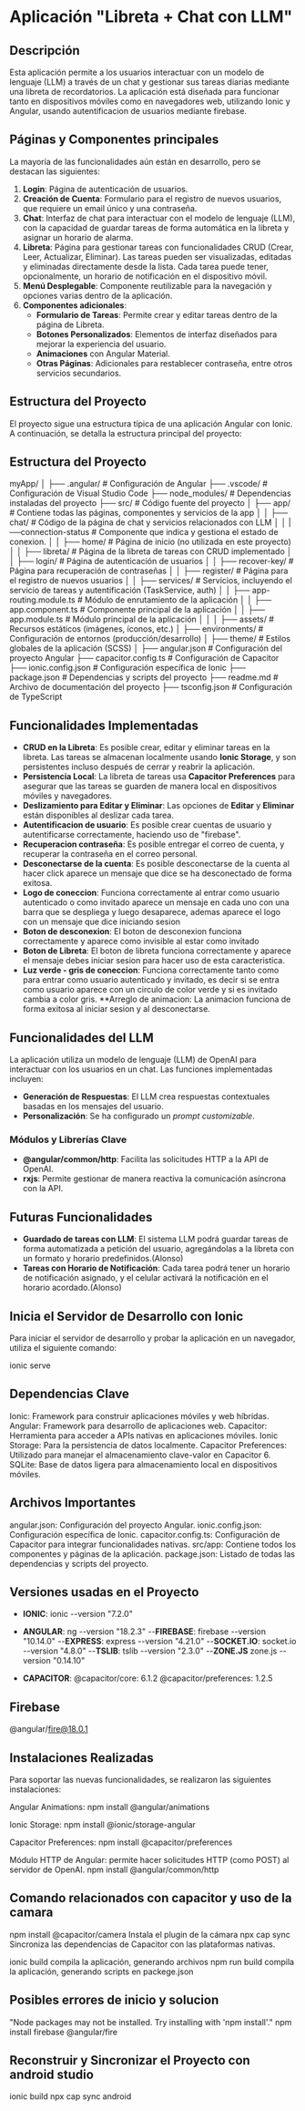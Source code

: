 # Aplicación "Libreta + Chat con LLM"

## Descripción
Esta aplicación permite a los usuarios interactuar con un modelo de lenguaje (LLM) a través de un chat y gestionar sus tareas diarias mediante una libreta de recordatorios. La aplicación está diseñada para funcionar tanto en dispositivos móviles como en navegadores web, utilizando Ionic y Angular, usando autentificacion de usuarios mediante firebase.


## Páginas y Componentes principales
La mayoría de las funcionalidades aún están en desarrollo, pero se destacan las siguientes:
1. **Login**: Página de autenticación de usuarios.
2. **Creación de Cuenta**: Formulario para el registro de nuevos usuarios, que requiere un email único y una contraseña.
3. **Chat**: Interfaz de chat para interactuar con el modelo de lenguaje (LLM), con la capacidad de guardar tareas de forma automática en la libreta y asignar un horario de alarma.
4. **Libreta**: Página para gestionar tareas con funcionalidades CRUD (Crear, Leer, Actualizar, Eliminar). Las tareas pueden ser visualizadas, editadas y eliminadas directamente desde la lista. Cada tarea puede tener, opcionalmente, un horario de notificación en el dispositivo móvil.
5. **Menú Desplegable**: Componente reutilizable para la navegación y opciones varias dentro de la aplicación.
6. **Componentes adicionales**:
   - **Formulario de Tareas**: Permite crear y editar tareas dentro de la página de Libreta.
   - **Botones Personalizados**: Elementos de interfaz diseñados para mejorar la experiencia del usuario.
   - **Animaciones** con Angular Material.
   - **Otras Páginas**: Adicionales para restablecer contraseña, entre otros servicios secundarios.



## Estructura del Proyecto
El proyecto sigue una estructura típica de una aplicación Angular con Ionic. A continuación, se detalla la estructura principal del proyecto:
## Estructura del Proyecto

myApp/
│
├── .angular/                # Configuración de Angular
├── .vscode/                 # Configuración de Visual Studio Code
├── node_modules/            # Dependencias instaladas del proyecto
├── src/                     # Código fuente del proyecto
│   ├── app/                 # Contiene todas las páginas, componentes y servicios de la app
│   │   ├── chat/            # Código de la página de chat y servicios relacionados con LLM
│   │   |──connection-status # Componente que indica y gestiona el estado de conexion.
│   │   ├── home/            # Página de inicio (no utilizada en este proyecto)
│   │   ├── libreta/         # Página de la libreta de tareas con CRUD implementado
│   │   ├── login/           # Página de autenticación de usuarios
│   │   ├── recover-key/     # Página para recuperación de contraseñas
│   │   ├── register/        # Página para el registro de nuevos usuarios
│   │   ├── services/        # Servicios, incluyendo el servicio de tareas y autentificación (TaskService, auth)
│   │   ├── app-routing.module.ts  # Módulo de enrutamiento de la aplicación
│   │   ├── app.component.ts       # Componente principal de la aplicación
│   │   ├── app.module.ts          # Módulo principal de la aplicación
│   │
│   ├── assets/              # Recursos estáticos (imágenes, íconos, etc.)
│   ├── environments/        # Configuración de entornos (producción/desarrollo)
│   ├── theme/               # Estilos globales de la aplicación (SCSS)
│
├── angular.json             # Configuración del proyecto Angular
├── capacitor.config.ts      # Configuración de Capacitor
├── ionic.config.json        # Configuración específica de Ionic
├── package.json             # Dependencias y scripts del proyecto
├── readme.md                # Archivo de documentación del proyecto
├── tsconfig.json            # Configuración de TypeScript


## Funcionalidades Implementadas
- **CRUD en la Libreta**: Es posible crear, editar y eliminar tareas en la libreta. Las tareas se almacenan localmente usando **Ionic Storage**, y son persistentes incluso después de cerrar y reabrir la aplicación.
- **Persistencia Local**: La libreta de tareas usa **Capacitor Preferences** para asegurar que las tareas se guarden de manera local en dispositivos móviles y navegadores.
- **Deslizamiento para Editar y Eliminar**: Las opciones de **Editar** y **Eliminar** están disponibles al deslizar cada tarea.
- **Autentificacion de usuario**: Es posible crear cuentas de usuario y autentificarse correctamente, haciendo uso de "firebase".
- **Recuperacion contraseña**: Es posible entregar el correo de cuenta, y recuperar la contraseña en el correo personal.
- **Desconectarse de la cuenta**: Es posible desconectarse de la cuenta al hacer click aparece un mensaje que dice se ha desconectado de forma exitosa.
- **Logo de coneccion**: Funciona correctamente al entrar como usuario autenticado o como invitado aparece un mensaje en cada uno con una barra que se despliega y luego desaparece, ademas aparece el logo con un mensaje que dice iniciando sesion
- **Boton de desconexion**: El boton de desconexion funciona correctamente y aparece como invisible al estar como invitado
- **Boton de Libreta**: El boton de libreta funciona correctamente y aparece el mensaje debes iniciar sesion para hacer uso de esta caracteristica.
- **Luz verde - gris de coneccion**: Funciona correctamente tanto como para entrar como usuario autenticado y invitado, es decir si se entra como usuario aparece con un circulo de color verde y si es invitado cambia a color gris.
**Arreglo de animacion: La animacion funciona de forma exitosa al iniciar sesion y al desconectarse.


## Funcionalidades del LLM
La aplicación utiliza un modelo de lenguaje (LLM) de OpenAI para interactuar con los usuarios en un chat. Las funciones implementadas incluyen:
- **Generación de Respuestas**: El LLM crea respuestas contextuales basadas en los mensajes del usuario.
- **Personalización**: Se ha configurado un *prompt customizable*.


### Módulos y Librerías Clave

- **@angular/common/http**: Facilita las solicitudes HTTP a la API de OpenAI.
- **rxjs**: Permite gestionar de manera reactiva la comunicación asíncrona con la API.


## Futuras Funcionalidades
- **Guardado de tareas con LLM**: El sistema LLM podrá guardar tareas de forma automatizada a petición del usuario, agregándolas a la libreta con un formato y horario predefinidos.(Alonso)
- **Tareas con Horario de Notificación**: Cada tarea podrá tener un horario de notificación asignado, y el celular activará la notificación en el horario acordado.(Alonso)



## Inicia el Servidor de Desarrollo con Ionic
Para iniciar el servidor de desarrollo y probar la aplicación en un navegador, utiliza el siguiente comando:

ionic serve


## Dependencias Clave
Ionic: Framework para construir aplicaciones móviles y web híbridas.
Angular: Framework para desarrollo de aplicaciones web.
Capacitor: Herramienta para acceder a APIs nativas en aplicaciones móviles.
Ionic Storage: Para la persistencia de datos localmente.
Capacitor Preferences: Utilizado para manejar el almacenamiento clave-valor en Capacitor 6.
SQLite: Base de datos ligera para almacenamiento local en dispositivos móviles.

## Archivos Importantes
angular.json: Configuración del proyecto Angular.
ionic.config.json: Configuración específica de Ionic.
capacitor.config.ts: Configuración de Capacitor para integrar funcionalidades nativas.
src/app: Contiene todos los componentes y páginas de la aplicación.
package.json: Listado de todas las dependencias y scripts del proyecto.

## Versiones usadas en el Proyecto
- **IONIC**: ionic --version "7.2.0"
- **ANGULAR**: ng --version "18.2.3"
--**FIREBASE**: firebase --version "10.14.0"
--**EXPRESS**: express --version "4.21.0"
--**SOCKET.IO**: socket.io --version "4.8.0"
--**TSLIB**: tslib --version "2.3.0"
--**ZONE.JS** zone.js --version "0.14.10"

- **CAPACITOR**:
   @capacitor/core: 6.1.2
   @capacitor/preferences: 1.2.5

## Firebase
   @angular/fire@18.0.1

## Instalaciones Realizadas
Para soportar las nuevas funcionalidades, se realizaron las siguientes instalaciones:

Angular Animations:
npm install @angular/animations

Ionic Storage:
npm install @ionic/storage-angular

Capacitor Preferences:
npm install @capacitor/preferences

Módulo HTTP de Angular: permite hacer solicitudes HTTP (como POST) al servidor de OpenAI.
npm install @angular/common/http


## Comando relacionados con capacitor y uso de la camara
npm install @capacitor/camera  Instala el plugin de la cámara
npx cap sync  Sincroniza las dependencias de Capacitor con las plataformas nativas.

ionic build  compila la aplicación, generando archivos 
npm run build compila la aplicación, generando scripts en packege.json


## Posibles errores de inicio y solucion
"Node packages may not be installed. Try installing with 'npm install'."
npm install firebase @angular/fire



## Reconstruir y Sincronizar el Proyecto con android studio
ionic build
npx cap sync android
